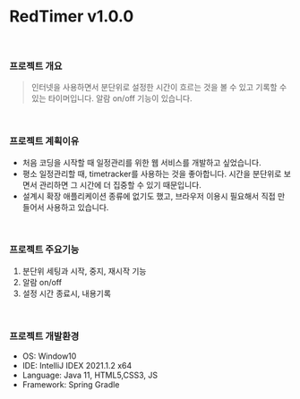 # RedTimer v1.0.0 

<br>

### 프로젝트 개요
> 인터넷을 사용하면서 분단위로 설정한 시간이 흐르는 것을 볼 수 있고 기록할 수 있는 타이머입니다. 알람 on/off 기능이 있습니다. 
<br>

### 프로젝트 계획이유
+ 처음 코딩을 시작할 때 일정관리를 위한 웹 서비스를 개발하고 싶었습니다. 
+ 평소 일정관리할 때, timetracker를 사용하는 것을 좋아합니다. 시간을 분단위로 보면서 관리하면 그 시간에 더 집중할 수 있기 때문입니다.
+ 설계시 확장 애플리케이션 종류에 없기도 했고, 브라우저 이용시 필요해서 직접 만들어서 사용하고 있습니다.

<br>

### 프로젝트 주요기능
1. 분단위 세팅과 시작, 중지, 재시작 기능
2. 알람 on/off
3. 설정 시간 종료시, 내용기록

<br>

### 프로젝트 개발환경
+ OS: Window10
+ IDE: IntelliJ IDEX 2021.1.2 x64
+ Language: Java 11, HTML5,CSS3, JS
+ Framework: Spring Gradle
